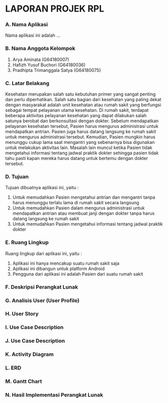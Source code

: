 # LAPORAN PROJEK RPL
### A. Nama Aplikasi
Nama aplikasi ini adalah …
### B. Nama Anggota Kelompok
 1. Arya Aminata				(G64180007)
 2. Hafizh Yusuf Buchori		(G64180036)
 3. Pradhipta Trimanggala Satya	(G64180075)
### C. Latar Belakang
  Kesehatan merupakan salah satu kebutuhan primer yang sangat penting dan perlu diperhatikan. Salah satu bagian dari kesehatan yang paling dekat dengan masyarakat adalah unit kesehatan atau rumah sakit yang berfungsi sebagai tempat pelayanan utama kesehatan. Di rumah sakit, terdapat beberapa aktivitas pelayanan kesehatan yang dapat dilakukan salah satunya berobat dan berkonsultasi dengan dokter. Sebelum mendapatkan pelayanan kesehatan tersebut, Pasien harus mengurus administrasi untuk mendapatkan antrian. Pasien juga harus datang langsung ke rumah sakit untuk mengurus administrasi tersebut. Kemudian, Pasien mungkin harus menunggu cukup lama saat mengantri yang sebenarnya bisa digunakan untuk melakukan aktivitas lain. Masalah lain muncul ketika Pasien tidak mengetahui informasi tentang jadwal praktik dokter sehingga pasien tidak tahu pasti kapan mereka harus datang untuk bertemu dengan dokter tersebut.
### D. Tujuan
Tujuan dibuatnya aplikasi ini, yaitu :
 1. Untuk memudahkan Pasien mengetahui antrian dan mengantri tanpa harus menunggu terlalu lama di rumah sakit secara langsung 
 2. Untuk memudahkan Pasien dalam mengurus administrasi untuk mendapatkan antrian atau membuat janji dengan dokter tanpa harus datang langsung ke rumah sakit
 3. Untuk memudahkan Pasien mengetahui informasi tentang jadwal praktik dokter
### E. Ruang Lingkup
Ruang lingkup dari aplikasi ini, yaitu :
 1. Aplikasi ini hanya mencakup suatu rumah sakit saja
 2. Aplikasi ini dibangun untuk platform Android
 3. Pengguna dari aplikasi ini adalah Pasien dari suatu rumah sakit
### F. Deskripsi Perangkat Lunak
### G. Analisis User (User Profile)
### H. User Story
### I. Use Case Description
### J. Use Case Description
### K. Activity Diagram
### L. ERD
### M. Gantt Chart
### N. Hasil Implementasi Perangkat Lunak




